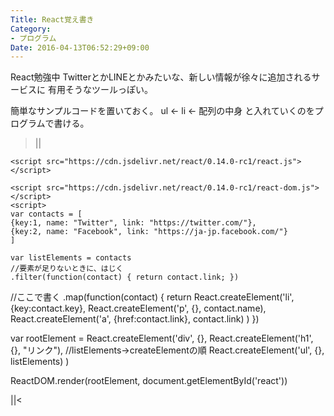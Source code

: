 ```yaml
---
Title: React覚え書き
Category:
- プログラム
Date: 2016-04-13T06:52:29+09:00
---
```


React勉強中
TwitterとかLINEとかみたいな、新しい情報が徐々に追加されるサービスに
有用そうなツールっぽい。

簡単なサンプルコードを置いておく。
ul ← li ← 配列の中身 と入れていくのをプログラムで書ける。

>||
<!DOCTYPE html>
<html>
<head>
	<meta charset="UTF-8" />
	<title>React test</title>
</head>
<body>
	<div id="react"></div>
	
	<script src="https://cdn.jsdelivr.net/react/0.14.0-rc1/react.js"></script>
	
	<script src="https://cdn.jsdelivr.net/react/0.14.0-rc1/react-dom.js"></script>
	<script>
	var contacts = [
	{key:1, name: "Twitter", link: "https://twitter.com/"},
	{key:2, name: "Facebook", link: "https://ja-jp.facebook.com/"}
	]

	var listElements = contacts
	//要素が足りないときに、はじく
	.filter(function(contact) { return contact.link; })
  //ここで書く
  .map(function(contact) {
  	return React.createElement('li', {key:contact.key},
  		React.createElement('p', {}, contact.name),
  		React.createElement('a', {href:contact.link}, contact.link)
  		)
  })

  var rootElement =
  React.createElement('div', {}, 
  	React.createElement('h1', {}, "リンク"),
    //listElements->createElementの順
    React.createElement('ul', {}, listElements)
  )

  ReactDOM.render(rootElement, document.getElementById('react'))
</script>
</body>
</html>


||<
